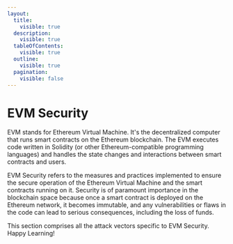 ```yaml
---
layout:
  title:
    visible: true
  description:
    visible: true
  tableOfContents:
    visible: true
  outline:
    visible: true
  pagination:
    visible: false
---
```


# EVM Security

EVM stands for Ethereum Virtual Machine. It's the decentralized computer that runs smart contracts on the Ethereum blockchain. The EVM executes code written in Solidity (or other Ethereum-compatible programming languages) and handles the state changes and interactions between smart contracts and users.

EVM Security refers to the measures and practices implemented to ensure the secure operation of the Ethereum Virtual Machine and the smart contracts running on it. Security is of paramount importance in the blockchain space because once a smart contract is deployed on the Ethereum network, it becomes immutable, and any vulnerabilities or flaws in the code can lead to serious consequences, including the loss of funds.

This section comprises all the attack vectors specific to EVM Security. Happy Learning!
